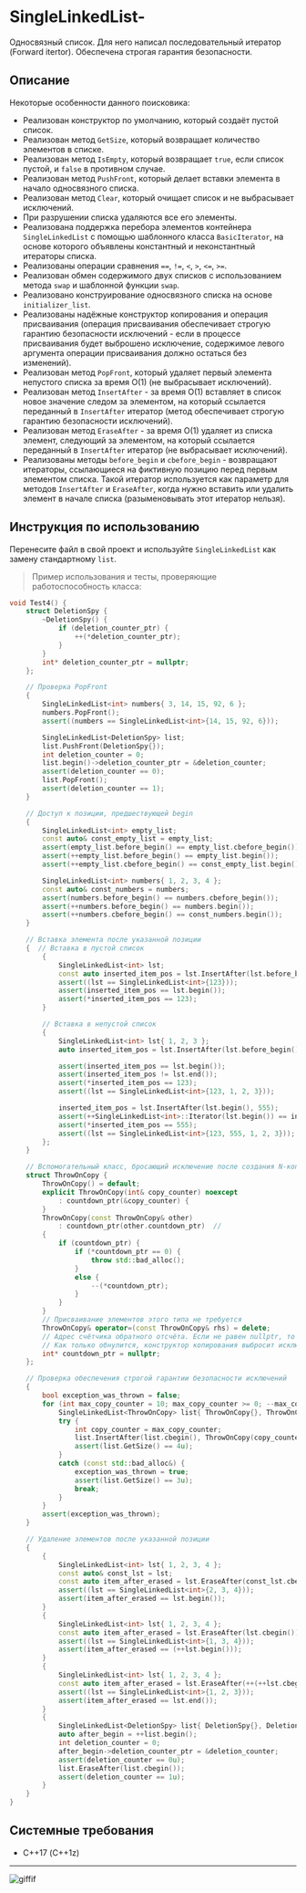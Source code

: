 # SingleLinkedList-
Односвязный список. Для него написал последовательный итератор (Forward itertor). Обеспечена строгая гарантия безопасности.
## Описание
Некоторые особенности данного поисковика:
* Реализован конструктор по умолчанию, который создаёт пустой список.
* Реализован метод `GetSize`, который возвращает количество элементов в списке.
* Реализован метод `IsEmpty`, который возвращает `true`, если список пустой, и `false` в противном случае.
* Реализован метод `PushFront`, который делает вставки элемента в начало односвязного списка.
* Реализован метод `Clear`, который очищает список и не выбрасывает исключений. 
* При разрушении списка удаляются все его элементы.
* Реализована поддержка перебора элементов контейнера `SingleLinkedList` с помощью шаблонного класса `BasicIterator`, на основе которого объявлены константный и неконстантный итераторы списка.
* Реализованы операции сравнения `==`, `!=`, `<`, `>`, `<=`, `>=`.
* Реализован обмен содержимого двух списков с использованием метода `swap` и шаблонной функции `swap`.
* Реализовано конструирование односвязного списка на основе `initializer_list`.
* Реализованы надёжные конструктор копирования и операция присваивания (операция присваивания обеспечивает строгую гарантию безопасности исключений - если в процессе присваивания будет выброшено исключение, содержимое левого аргумента операции присваивания должно остаться без изменений).
* Реализован метод `PopFront`, который удаляет первый элемента непустого списка за время O(1) (не выбрасывает исключений).
* Реализован метод `InsertAfter` - за время O(1) вставляет в список новое значение следом за элементом, на который ссылается переданный в `InsertAfter` итератор (метод обеспечивает строгую гарантию безопасности исключений).
* Реализован метод `EraseAfter` - за время O(1) удаляет из списка элемент, следующий за элементом, на который ссылается переданный в `InsertAfter` итератор (не выбрасывает исключений).
* Реализованы методы `before_begin` и `cbefore_begin` - возвращают итераторы, ссылающиеся на фиктивную позицию перед первым элементом списка. Такой итератор используется как параметр для методов `InsertAfter` и `EraseAfter`, когда нужно вставить или удалить элемент в начале списка (разыменовывать этот итератор нельзя).
## Инструкция по использованию
Перенесите файл в свой проект и используйте `SingleLinkedList` как замену стандартному `list`.
> Пример использования и тесты, проверяющие работоспособность класса:  
```c++
void Test4() {
    struct DeletionSpy {
        ~DeletionSpy() {
            if (deletion_counter_ptr) {
                ++(*deletion_counter_ptr);
            }
        }
        int* deletion_counter_ptr = nullptr;
    };

    // Проверка PopFront
    {
        SingleLinkedList<int> numbers{ 3, 14, 15, 92, 6 };
        numbers.PopFront();
        assert((numbers == SingleLinkedList<int>{14, 15, 92, 6}));

        SingleLinkedList<DeletionSpy> list;
        list.PushFront(DeletionSpy{});
        int deletion_counter = 0;
        list.begin()->deletion_counter_ptr = &deletion_counter;
        assert(deletion_counter == 0);
        list.PopFront();
        assert(deletion_counter == 1);
    }

    // Доступ к позиции, предшествующей begin
    {
        SingleLinkedList<int> empty_list;
        const auto& const_empty_list = empty_list;
        assert(empty_list.before_begin() == empty_list.cbefore_begin());
        assert(++empty_list.before_begin() == empty_list.begin());
        assert(++empty_list.cbefore_begin() == const_empty_list.begin());

        SingleLinkedList<int> numbers{ 1, 2, 3, 4 };
        const auto& const_numbers = numbers;
        assert(numbers.before_begin() == numbers.cbefore_begin());
        assert(++numbers.before_begin() == numbers.begin());
        assert(++numbers.cbefore_begin() == const_numbers.begin());
    }

    // Вставка элемента после указанной позиции
    {  // Вставка в пустой список
        {
            SingleLinkedList<int> lst;
            const auto inserted_item_pos = lst.InsertAfter(lst.before_begin(), 123);
            assert((lst == SingleLinkedList<int>{123}));
            assert(inserted_item_pos == lst.begin());
            assert(*inserted_item_pos == 123);
        }

        // Вставка в непустой список
        {
            SingleLinkedList<int> lst{ 1, 2, 3 };
            auto inserted_item_pos = lst.InsertAfter(lst.before_begin(), 123);

            assert(inserted_item_pos == lst.begin());
            assert(inserted_item_pos != lst.end());
            assert(*inserted_item_pos == 123);
            assert((lst == SingleLinkedList<int>{123, 1, 2, 3}));

            inserted_item_pos = lst.InsertAfter(lst.begin(), 555);
            assert(++SingleLinkedList<int>::Iterator(lst.begin()) == inserted_item_pos);
            assert(*inserted_item_pos == 555);
            assert((lst == SingleLinkedList<int>{123, 555, 1, 2, 3}));
        };
    }

    // Вспомогательный класс, бросающий исключение после создания N-копии
    struct ThrowOnCopy {
        ThrowOnCopy() = default;
        explicit ThrowOnCopy(int& copy_counter) noexcept
            : countdown_ptr(&copy_counter) {
        }
        ThrowOnCopy(const ThrowOnCopy& other)
            : countdown_ptr(other.countdown_ptr)  //
        {
            if (countdown_ptr) {
                if (*countdown_ptr == 0) {
                    throw std::bad_alloc();
                }
                else {
                    --(*countdown_ptr);
                }
            }
        }
        // Присваивание элементов этого типа не требуется
        ThrowOnCopy& operator=(const ThrowOnCopy& rhs) = delete;
        // Адрес счётчика обратного отсчёта. Если не равен nullptr, то уменьшается при каждом копировании.
        // Как только обнулится, конструктор копирования выбросит исключение
        int* countdown_ptr = nullptr;
    };

    // Проверка обеспечения строгой гарантии безопасности исключений
    {
        bool exception_was_thrown = false;
        for (int max_copy_counter = 10; max_copy_counter >= 0; --max_copy_counter) {
            SingleLinkedList<ThrowOnCopy> list{ ThrowOnCopy{}, ThrowOnCopy{}, ThrowOnCopy{} };
            try {
                int copy_counter = max_copy_counter;
                list.InsertAfter(list.cbegin(), ThrowOnCopy(copy_counter));
                assert(list.GetSize() == 4u);
            }
            catch (const std::bad_alloc&) {
                exception_was_thrown = true;
                assert(list.GetSize() == 3u);
                break;
            }
        }
        assert(exception_was_thrown);
    }

    // Удаление элементов после указанной позиции
    {
        {
            SingleLinkedList<int> lst{ 1, 2, 3, 4 };
            const auto& const_lst = lst;
            const auto item_after_erased = lst.EraseAfter(const_lst.cbefore_begin());
            assert((lst == SingleLinkedList<int>{2, 3, 4}));
            assert(item_after_erased == lst.begin());
        }
        {
            SingleLinkedList<int> lst{ 1, 2, 3, 4 };
            const auto item_after_erased = lst.EraseAfter(lst.cbegin());
            assert((lst == SingleLinkedList<int>{1, 3, 4}));
            assert(item_after_erased == (++lst.begin()));
        }
        {
            SingleLinkedList<int> lst{ 1, 2, 3, 4 };
            const auto item_after_erased = lst.EraseAfter(++(++lst.cbegin()));
            assert((lst == SingleLinkedList<int>{1, 2, 3}));
            assert(item_after_erased == lst.end());
        }
        {
            SingleLinkedList<DeletionSpy> list{ DeletionSpy{}, DeletionSpy{}, DeletionSpy{} };
            auto after_begin = ++list.begin();
            int deletion_counter = 0;
            after_begin->deletion_counter_ptr = &deletion_counter;
            assert(deletion_counter == 0u);
            list.EraseAfter(list.cbegin());
            assert(deletion_counter == 1u);
        }
    }
}
```
## Системные требования
- С++17 (C++1z)
***
![giffif](https://user-images.githubusercontent.com/93004994/164434944-d2e29257-6f92-4aae-a542-ecb36bd52df1.gif)
